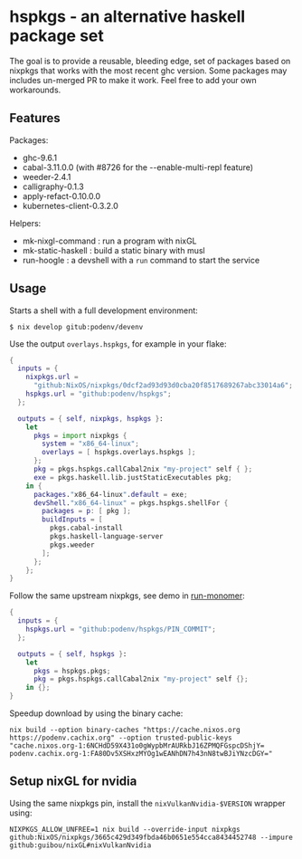 # hspkgs - an alternative haskell package set

The goal is to provide a reusable, bleeding edge, set of packages based on nixpkgs that works with the most recent ghc version.
Some packages may includes un-merged PR to make it work.
Feel free to add your own workarounds.

## Features

Packages:

- ghc-9.6.1
- cabal-3.11.0.0 (with #8726 for the --enable-multi-repl feature)
- weeder-2.4.1
- calligraphy-0.1.3
- apply-refact-0.10.0.0
- kubernetes-client-0.3.2.0

Helpers:

- mk-nixgl-command : run a program with nixGL
- mk-static-haskell : build a static binary with musl
- run-hoogle : a devshell with a `run` command to start the service

## Usage

Starts a shell with a full development environment:

```ShellSession
$ nix develop gitub:podenv/devenv
```

Use the output `overlays.hspkgs`, for example in your flake:

```nix
{
  inputs = {
    nixpkgs.url =
      "github:NixOS/nixpkgs/0dcf2ad93d93d0cba20f8517689267abc33014a6";
    hspkgs.url = "github:podenv/hspkgs";
  };

  outputs = { self, nixpkgs, hspkgs }:
    let
      pkgs = import nixpkgs {
        system = "x86_64-linux";
        overlays = [ hspkgs.overlays.hspkgs ];
      };
      pkg = pkgs.hspkgs.callCabal2nix "my-project" self { };
      exe = pkgs.haskell.lib.justStaticExecutables pkg;
    in {
      packages."x86_64-linux".default = exe;
      devShell."x86_64-linux" = pkgs.hspkgs.shellFor {
        packages = p: [ pkg ];
        buildInputs = [
          pkgs.cabal-install
          pkgs.haskell-language-server
          pkgs.weeder
        ];
      };
    };
}
```

Follow the same upstream nixpkgs, see demo in [run-monomer](https://github.com/podenv/run-monomer):

```nix
{
  inputs = {
    hspkgs.url = "github:podenv/hspkgs/PIN_COMMIT";
  };

  outputs = { self, hspkgs }:
    let
      pkgs = hspkgs.pkgs;
      pkg = pkgs.hspkgs.callCabal2nix "my-project" self {};
    in {};
}
```

Speedup download by using the binary cache:

```ShellSession
nix build --option binary-caches "https://cache.nixos.org https://podenv.cachix.org" --option trusted-public-keys "cache.nixos.org-1:6NCHdD59X431o0gWypbMrAURkbJ16ZPMQFGspcDShjY= podenv.cachix.org-1:FA80Dv5XSHxzMYOg1wEANhDN7h43nN8twBJiYNzcDGY="
```

## Setup nixGL for nvidia

Using the same nixpkgs pin, install the `nixVulkanNvidia-$VERSION` wrapper using:

```ShellSession
NIXPKGS_ALLOW_UNFREE=1 nix build --override-input nixpkgs  github:NixOS/nixpkgs/3665c429d349fbda46b0651e554cca8434452748 --impure github:guibou/nixGL#nixVulkanNvidia
```
